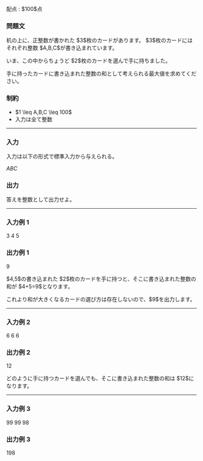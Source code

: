 
<div>

<span>

<span>

<p>
配点 : $100$点
</p>

<div>

<section>

### **問題文**

<p>
机の上に、正整数が書かれた $3$枚のカードがあります。 $3$枚のカードにはそれぞれ整数 $A,B,C$が書き込まれています。
</p>

<p>
いま、この中からちょうど $2$枚のカードを選んで手に持ちました。
</p>

<p>
手に持ったカードに書き込まれた整数の和として考えられる最大値を求めてください。
</p>

</section>

</div>

<div>

<section>

### **制約**

<ul>

<li>
$1 \leq A,B,C \leq 100$
</li>

<li>
入力は全て整数
</li>

</ul>

</section>

</div>

---

<div>

<div>

<section>

### **入力**

<p>
入力は以下の形式で標準入力から与えられる。
</p>

<div>

$A$$B$$C$
</div>

</section>

</div>

<div>

<section>

### **出力**

<p>
答えを整数として出力せよ。
</p>

</section>

</div>

</div>

---

<div>

<section>

### **入力例 1**

<div>

3 4 5

</div>

</section>

</div>

<div>

<section>

### **出力例 1**

<div>

9

</div>

<p>
$4,5$の書き込まれた $2$枚のカードを手に持つと、そこに書き込まれた整数の和が $4+5=9$となります。
</p>

<p>
これより和が大きくなるカードの選び方は存在しないので、$9$を出力します。
</p>

</section>

</div>

---

<div>

<section>

### **入力例 2**

<div>

6 6 6

</div>

</section>

</div>

<div>

<section>

### **出力例 2**

<div>

12

</div>

<p>
どのように手に持つカードを選んでも、そこに書き込まれた整数の和は $12$になります。
</p>

</section>

</div>

---

<div>

<section>

### **入力例 3**

<div>

99 99 98

</div>

</section>

</div>

<div>

<section>

### **出力例 3**

<div>

198

</div>

</section>

</div>

</span>

</span>

</div>
